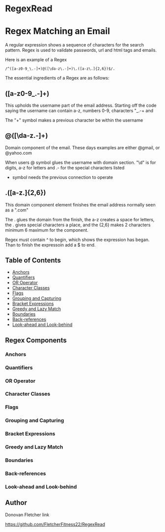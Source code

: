 
# RegexRead

# Regex Matching an Email

A regular expression shows a sequence of characters for the search pattern. Regex is used to validate passwords, url and html tags and emails.

Here is an example of a Regex

```
/^([a-z0-9_\.-]+)@([\da-z\.-]+)\.([a-z\.]{2,6})$/.
```

The essential ingredients of a Regex are as follows:

## ([a-z0-9_\.-]+)

This upholds the username part of the email address. Starting off the code saying the username can contain a-z, numbers 0-9, characters "_\.-+ and 

The "+" symbol makes a previous character be within the username

## @([\da-z\.-]+)

Domain component of the email.  These days examples are either @gmail, or @yahoo.com

When users @ symbol glues the username with domain section. "\d" is for digits, a-z for letters and \.- for the special characters listed

+ symbol needs the previous connection to operate


## .([a-z\.]{2,6})

This domain component element finishes the email address normally seen as a ".com"

The . glues the domain from the finish, the a-z creates a space for letters, the \. gives special characters a place, and the {2,6} makes 2 characters minimum 6 maximum for the component.

Regex must contain ^ to begin, which shows the expression has began. Than to finish the expressoin add a $ to end.


## Table of Contents

- [Anchors](#anchors)
- [Quantifiers](#quantifiers)
- [OR Operator](#or-operator)
- [Character Classes](#character-classes)
- [Flags](#flags)
- [Grouping and Capturing](#grouping-and-capturing)
- [Bracket Expressions](#bracket-expressions)
- [Greedy and Lazy Match](#greedy-and-lazy-match)
- [Boundaries](#boundaries)
- [Back-references](#back-references)
- [Look-ahead and Look-behind](#look-ahead-and-look-behind)

## Regex Components

### Anchors

### Quantifiers

### OR Operator

### Character Classes

### Flags

### Grouping and Capturing

### Bracket Expressions

### Greedy and Lazy Match

### Boundaries

### Back-references

### Look-ahead and Look-behind

## Author

Donovan Fletcher link
 
 https://github.com/FletcherFitness22/RegexRead
